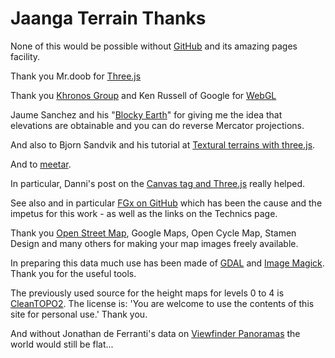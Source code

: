 Jaanga Terrain Thanks
=====================

None of this would be possible without [GitHub]( http://github.com) and its amazing pages facility.

Thank you Mr.doob for [Three.js]( http://mrdoob.github.io ) 

Thank you [Khronos Group]( http://www.khronos.org/ ) and Ken Russell of Google for [WebGL]( http://www.khronos.org/webgl/ )

Jaume Sanchez and his "[Blocky Earth](http://www.clicktorelease.com/code/blocky_earth/)" for giving me the idea that elevations are obtainable and you can do reverse Mercator projections.

And also to Bjorn Sandvik and his tutorial at [Textural terrains with three.js](http://blog.thematicmapping.org/2013/10/textural-terrains-with-threejs.html).

And to [meetar]( http://edgeca.se/journey-to-the-center-of-web3d/ ).

In particular, Danni's post on the [Canvas tag and Three.js]( http://danni-three.blogspot.com/2013/09/threejs-heightmaps.html ) really helped.

See also and in particular [FGx on GitHub]( http://fgx.github.io ) which has been the cause and the impetus for this work - as well as the links on the Technics page.

Thank you [Open Street Map]( http://openstreetmap.org/copyright ), Google Maps, Open Cycle Map, Stamen Design and many others for making your map images freely available.

In preparing this data much use has been made of [GDAL]( http://gdal.org ) and [Image Magick]( http://imagemagick.org ). Thank you for the useful tools.

The previously used source for the height maps for levels 0 to 4 is [CleanTOPO2]( http://www.shadedrelief.com/cleantopo2/index.html ).
The license is: 'You are welcome to use the contents of this site for personal use.'
Thank you.

And without Jonathan de Ferranti's data on [Viewfinder Panoramas]( http://www.viewfinderpanoramas.org/ ) the world would still be flat...